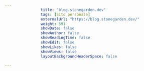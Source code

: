 ---
                title: "blog.stonegarden.dev"
                tags: [Sito personale]
                externalUrl: "https://blog.stonegarden.dev/"
                weight: 591
                showDate: false
                showAuthor: false
                showReadingTime: false
                showEdit: false
                showLikes: false
                showViews: false
                layoutBackgroundHeaderSpace: false
                ---

